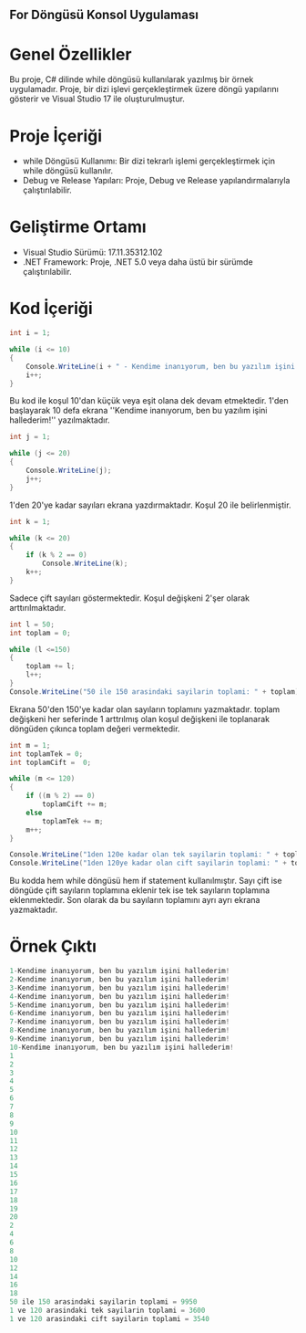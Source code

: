 ## For Döngüsü Konsol Uygulaması

# Genel Özellikler
Bu proje, C# dilinde while döngüsü kullanılarak yazılmış bir örnek uygulamadır. Proje, bir dizi işlevi gerçekleştirmek üzere döngü yapılarını gösterir ve Visual Studio 17 ile oluşturulmuştur.

# Proje İçeriği
* while Döngüsü Kullanımı: Bir dizi tekrarlı işlemi gerçekleştirmek için while döngüsü kullanılır.
* Debug ve Release Yapıları: Proje, Debug ve Release yapılandırmalarıyla çalıştırılabilir.

# Geliştirme Ortamı
* Visual Studio Sürümü: 17.11.35312.102
* .NET Framework: Proje, .NET 5.0 veya daha üstü bir sürümde çalıştırılabilir.

# Kod İçeriği
```csharp
int i = 1;

while (i <= 10)
{
    Console.WriteLine(i + " - Kendime inanıyorum, ben bu yazılım işini hallederim!");
    i++;
}
```
Bu kod ile koşul 10'dan küçük veya eşit olana dek devam etmektedir. 1'den başlayarak 10 defa ekrana ''Kendime inanıyorum, ben bu yazılım işini hallederim!'' yazılmaktadır.  

```csharp
int j = 1;

while (j <= 20)
{
    Console.WriteLine(j);
    j++;
}
```
1'den 20'ye kadar sayıları ekrana yazdırmaktadır. Koşul 20 ile belirlenmiştir.
```csharp
int k = 1;

while (k <= 20)
{
    if (k % 2 == 0)
        Console.WriteLine(k);
    k++;
}
```
Sadece çift sayıları göstermektedir. Koşul değişkeni 2'şer olarak arttırılmaktadır.
```csharp
int l = 50;
int toplam = 0;

while (l <=150)
{
    toplam += l;
    l++;
}
Console.WriteLine("50 ile 150 arasindaki sayilarin toplami: " + toplam);
```
Ekrana 50'den 150'ye kadar olan sayıların toplamını yazmaktadır. toplam değişkeni her seferinde 1 arttrılmış olan koşul değişkeni ile toplanarak döngüden çıkınca toplam değeri vermektedir. 
```csharp
int m = 1;
int toplamTek = 0;
int toplamCift =  0;

while (m <= 120)
{
    if ((m % 2) == 0)
        toplamCift += m;
    else 
        toplamTek += m;
    m++;
}

Console.WriteLine("1den 120e kadar olan tek sayilarin toplami: " + toplamTek);
Console.WriteLine("1den 120ye kadar olan cift sayilarin toplami: " + toplamCift);
```
Bu kodda hem while döngüsü hem if statement kullanılmıştır. Sayı çift ise döngüde çift sayıların toplamına eklenir tek ise tek sayıların toplamına eklenmektedir. 
Son olarak da bu sayıların toplamını ayrı ayrı ekrana yazmaktadır. 

# Örnek Çıktı
```csharp
1-Kendime inanıyorum, ben bu yazılım işini hallederim!
2-Kendime inanıyorum, ben bu yazılım işini hallederim!
3-Kendime inanıyorum, ben bu yazılım işini hallederim!
4-Kendime inanıyorum, ben bu yazılım işini hallederim!
5-Kendime inanıyorum, ben bu yazılım işini hallederim!
6-Kendime inanıyorum, ben bu yazılım işini hallederim!
7-Kendime inanıyorum, ben bu yazılım işini hallederim!
8-Kendime inanıyorum, ben bu yazılım işini hallederim!
9-Kendime inanıyorum, ben bu yazılım işini hallederim!
10-Kendime inanıyorum, ben bu yazılım işini hallederim!
1
2
3
4
5
6
7
8
9
10
11
12
13
14
15
16
17
18
19
20
2
4
6
8
10
12
14
16
18
50 ile 150 arasindaki sayilarin toplami = 9950
1 ve 120 arasindaki tek sayilarin toplami = 3600
1 ve 120 arasindaki cift sayilarin toplami = 3540
```
